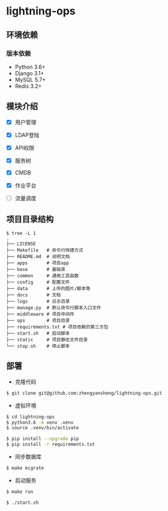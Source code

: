 # lightning-ops

## 环境依赖

### 版本依赖

- Python 3.6+
- Django 3.1+
- MySQL 5.7+
- Redis 3.2+


## 模块介绍
- [x] 用户管理
- [X] LDAP登陆
- [x] API权限
- [x] 服务树
- [x] CMDB
- [x] 作业平台 
- [ ] 流量调度


## 项目目录结构
```text
$ tree -L 1
.
├── LICENSE
├── Makefile   # 命令行快捷方式
├── README.md  # 说明文档
├── apps       # 项目app
├── base       # 基础库
├── common     # 通用工具函数
├── config     # 配置文件
├── data       # 上传的图片/脚本等
├── docs       # 文档
├── logs       # 日志目录
├── manage.py  # 默认命令行脚本入口文件
├── middleware # 项目中间件
├── ops        # 项目目录 
├── requirements.txt # 项目依赖的第三方包
├── start.sh   # 启动脚本
├── static     # 项目静态文件目录
└── stop.sh    # 停止脚本
```

## 部署

- 克隆代码
```bash
$ git clone git@github.com:zhengyansheng/lightning-ops.git 
```

- 虚拟环境
```bash
$ cd lightning-ops
$ python3.6 -m venv .venv
$ source .venv/bin/activate
```

```bash
$ pip install --upgrade pip
$ pip install -r requirements.txt
```

- 同步数据库
```bash
$ make migrate 
```

- 启动服务
```bash
$ make run 
```
```bash
$ ./start.sh
```
